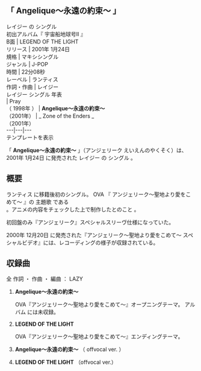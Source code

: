 「  Angelique〜永遠の約束〜  」  
---  
レイジー  の  シングル  
初出アルバム『  宇宙船地球号II  』  
B面  |  LEGEND OF THE LIGHT   
リリース  |  2001年  1月24日   
規格  |  マキシシングル   
ジャンル  |  J-POP   
時間  |  22分08秒   
レーベル  |  ランティス   
作詞・作曲  |  レイジー   
レイジー  シングル 年表  
|  Pray  
（  1998年  ）  |  **Angelique〜永遠の約束〜**   
（2001年）  |  _ Zone of the Enders  _   
（2001年）  
---|---|---  
テンプレートを表示  
  
「 **Angelique〜永遠の約束〜** 」（アンジェリーク えいえんのやくそく）は、  2001年  1月24日  に発売された  レイジー  の
シングル    。

##  概要  

ランティス  に移籍後初のシングル。  OVA  『  アンジェリーク〜聖地より愛をこめて〜  』の  主題歌  である  
。アニメの内容をチェックした上で制作したとのこと    。

初回盤のみ『アンジェリーク』スペシャルスリーヴ仕様になっていた。

2000年  12月20日  に発売された『アンジェリーク〜聖地より愛をこめて〜 スペシャルビデオ』には、レコーディングの様子が収録されている。

##  収録曲  

全  作詞  ・  作曲  ・  編曲  ：  LAZY

  1. **Angelique〜永遠の約束〜**

     OVA『アンジェリーク〜聖地より愛をこめて〜』オープニングテーマ。  アルバム  には未収録。 
  2. **LEGEND OF THE LIGHT**

     OVA『アンジェリーク〜聖地より愛をこめて〜』エンディングテーマ。 
  3. **Angelique〜永遠の約束〜** （  offvocal ver.  ） 
  4. **LEGEND OF THE LIGHT** （offvocal ver.） 

